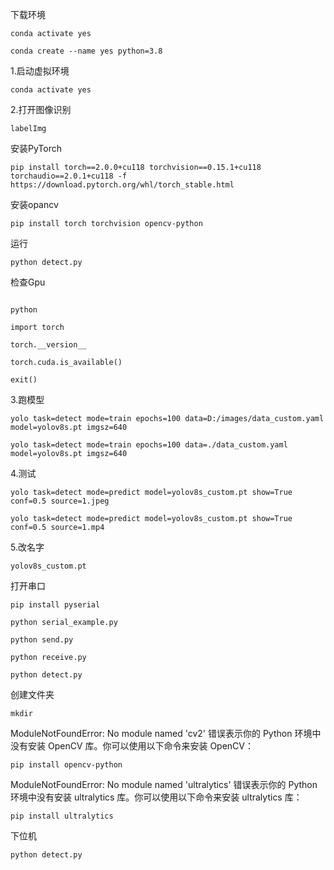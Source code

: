 
下载环境
```
conda activate yes

conda create --name yes python=3.8
```

1.启动虚拟环境

```
conda activate yes
```

2.打开图像识别

```
labelImg
```

安装PyTorch
```
pip install torch==2.0.0+cu118 torchvision==0.15.1+cu118 torchaudio==2.0.1+cu118 -f https://download.pytorch.org/whl/torch_stable.html
```

安装opancv
```
pip install torch torchvision opencv-python
```

运行
```
python detect.py
```

检查Gpu
```

python

import torch

torch.__version__

torch.cuda.is_available() 

exit()
```

3.跑模型

```
yolo task=detect mode=train epochs=100 data=D:/images/data_custom.yaml model=yolov8s.pt imgsz=640

yolo task=detect mode=train epochs=100 data=./data_custom.yaml model=yolov8s.pt imgsz=640
```

4.测试

```
yolo task=detect mode=predict model=yolov8s_custom.pt show=True conf=0.5 source=1.jpeg

yolo task=detect mode=predict model=yolov8s_custom.pt show=True conf=0.5 source=1.mp4
```

5.改名字
```
yolov8s_custom.pt
```

打开串口
```
pip install pyserial

python serial_example.py

python send.py

python receive.py

python detect.py
```

创建文件夹
```
mkdir
```

ModuleNotFoundError: No module named 'cv2' 错误表示你的 Python 环境中没有安装 OpenCV 库。你可以使用以下命令来安装 OpenCV：
```
pip install opencv-python
```

ModuleNotFoundError: No module named 'ultralytics' 错误表示你的 Python 环境中没有安装 ultralytics 库。你可以使用以下命令来安装 ultralytics 库：
```
pip install ultralytics
```

下位机
```
python detect.py

```

